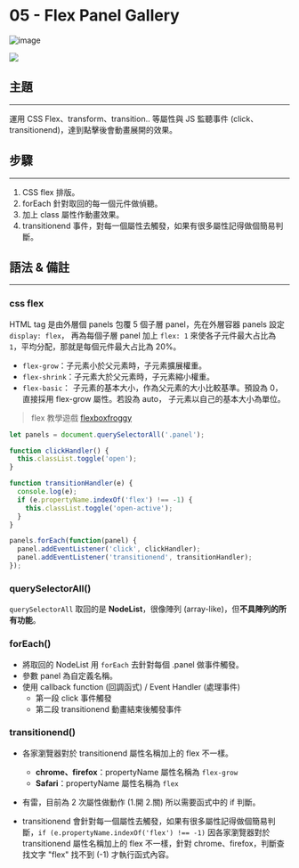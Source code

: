 # 05 - Flex Panel Gallery

![image](https://img.shields.io/badge/JavaScript30-exercise-brightgreen.svg)

![](https://images2.imgbox.com/53/d1/yXOdHIce_o.jpg)

## 主題

---

運用 CSS Flex、transform、transition.. 等屬性與 JS 監聽事件 (click、transitionend)，達到點擊後會動畫展開的效果。

## 步驟

---

1. CSS flex 排版。
2. forEach 針對取回的每一個元件做偵聽。
3. 加上 class 屬性作動畫效果。
4. transitionend 事件，對每一個屬性去觸發，如果有很多屬性記得做個簡易判斷。

## 語法 & 備註

---

### css flex

HTML tag 是由外層個 panels 包覆 5 個子層 panel，先在外層容器 panels 設定 `display: flex`，
再為每個子層 panel 加上 `flex: 1` 來使各子元件最大占比為 `1`，平均分配，那就是每個元件最大占比為 20%。

- `flex-grow`：子元素小於父元素時，子元素擴展權重。
- `flex-shrink`：子元素大於父元素時，子元素縮小權重。
- `flex-basic`：  子元素的基本大小，作為父元素的大小比較基準。預設為 0， 直接採用 flex-grow 屬性。若設為 auto， 子元素以自己的基本大小為單位。

> flex 教學遊戲 [flexboxfroggy](https://flexboxfroggy.com/)

```javascript
let panels = document.querySelectorAll('.panel');

function clickHandler() {
  this.classList.toggle('open');
}

function transitionHandler(e) {
  console.log(e);
  if (e.propertyName.indexOf('flex') !== -1) {
    this.classList.toggle('open-active');
  }
}

panels.forEach(function(panel) {
  panel.addEventListener('click', clickHandler);
  panel.addEventListener('transitionend', transitionHandler);
});
```

### querySelectorAll()

`querySelectorAll` 取回的是 **NodeList**，很像陣列 (array-like)，但**不具陣列的所有功能**。

### forEach()

- 將取回的 NodeList 用 `forEach` 去針對每個 .panel 做事件觸發。
- 參數 panel 為自定義名稱。
- 使用 callback function (回調函式) / Event Handler (處理事件)
  - 第一段 click 事件觸發
  - 第二段 transitionend 動畫結束後觸發事件

### transitionend()

- 各家瀏覽器對於 transitionend 屬性名稱加上的 flex 不一樣。

  - **chrome、firefox**：propertyName 屬性名稱為 `flex-grow`
  - **Safari**：propertyName 屬性名稱為 `flex`

- 有雷，目前為 2 次屬性做動作 (1.開 2.關) 所以需要函式中的 if 判斷。
- transitionend 會針對每一個屬性去觸發，如果有很多屬性記得做個簡易判斷，`if (e.propertyName.indexOf('flex') !== -1)` 因各家瀏覽器對於 transitionend 屬性名稱加上的 flex 不一樣，針對 chrome、firefox，判斷查找文字 "flex" 找不到 (-1) 才執行函式內容。
